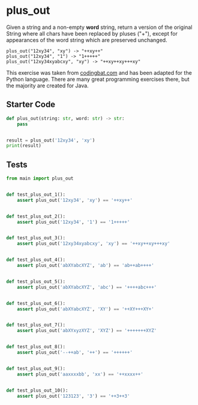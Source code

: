 # plus_out





Given a string and a non-empty <b>word</b> string, return a version of the original String where all chars have been replaced by pluses ("+"), except for appearances of the word string which are preserved unchanged.

```
plus_out("12xy34", "xy") -> "++xy++"
plus_out("12xy34", "1") -> "1+++++"
plus_out("12xy34xyabcxy", "xy") -> "++xy++xy+++xy"
```

This exercise was taken from [codingbat.com](https://codingbat.com/prob/p170829) and has been adapted for the Python language. There are many great programming exercises there, but the majority are created for Java.

## Starter Code
```python
def plus_out(string: str, word: str) -> str:
    pass


result = plus_out('12xy34', 'xy')
print(result)
```

## Tests
```python
from main import plus_out


def test_plus_out_1():
    assert plus_out('12xy34', 'xy') == '++xy++'


def test_plus_out_2():
    assert plus_out('12xy34', '1') == '1+++++'


def test_plus_out_3():
    assert plus_out('12xy34xyabcxy', 'xy') == '++xy++xy+++xy'


def test_plus_out_4():
    assert plus_out('abXYabcXYZ', 'ab') == 'ab++ab++++'


def test_plus_out_5():
    assert plus_out('abXYabcXYZ', 'abc') == '++++abc+++'


def test_plus_out_6():
    assert plus_out('abXYabcXYZ', 'XY') == '++XY+++XY+'


def test_plus_out_7():
    assert plus_out('abXYxyzXYZ', 'XYZ') == '+++++++XYZ'


def test_plus_out_8():
    assert plus_out('--++ab', '++') == '++++++'


def test_plus_out_9():
    assert plus_out('aaxxxxbb', 'xx') == '++xxxx++'


def test_plus_out_10():
    assert plus_out('123123', '3') == '++3++3'
```
